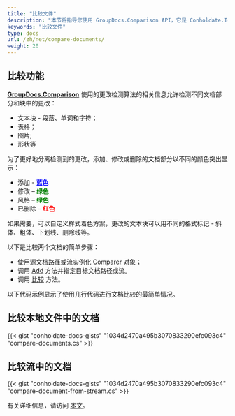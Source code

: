 ```yaml
---
title: "比较文件"
description: "本节将指导您使用 GroupDocs.Comparison API，它是 Conholdate.Total for .NET 的一部分。下面的文章显示了如何简单地比较文档。"
keywords: "比较文件"
type: docs
url: /zh/net/compare-documents/
weight: 20
---
```

## 比较功能

**[GroupDocs.Comparison](https://products.groupdocs.com/comparison/net)** 使用的更改检测算法的相关信息允许检测不同文档部分和块中的更改：

* 文本块 - 段落、单词和字符；
* 表格；
* 图片;
* 形状等
    

为了更好地分离检测到的更改，添加、修改或删除的文档部分以不同的颜色突出显示：

* 添加 - <font color="blue">**蓝色**</font>
* 修改 – <font color="green">**绿色**</font>
* 风格 – <font color="green">**绿色**</font>
* 已删除 – <font color="red">**红色**</font>

如果需要，可以自定义样式着色方案，更改的文本块可以用不同的格式标记 - 斜体、粗体、下划线、删除线等。

以下是比较两个文档的简单步骤：
* 使用源文档路径或流实例化 [Comparer](https://apireference.groupdocs.com/net/comparison/groupdocs.comparison/comparer) 对象；
* 调用 [Add](https://apireference.groupdocs.com/net/comparison/groupdocs.comparison/comparer/methods/add/index) 方法并指定目标文档路径或流。
* 调用 [比较](https://apireference.groupdocs.com/net/comparison/groupdocs.comparison/comparer/methods/compare/index) 方法。

以下代码示例显示了使用几行代码进行文档比较的最简单情况。

## 比较本地文件中的文档

{{< gist "conholdate-docs-gists" "1034d2470a495b3070833290efc093c4" "compare-documents.cs" >}}




## 比较流中的文档

{{< gist "conholdate-docs-gists" "1034d2470a495b3070833290efc093c4" "compare-document-from-stream.cs" >}}

有关详细信息，请访问 [本文](https://docs.groupdocs.com/watermark/net/adding-text-watermarks/)。





